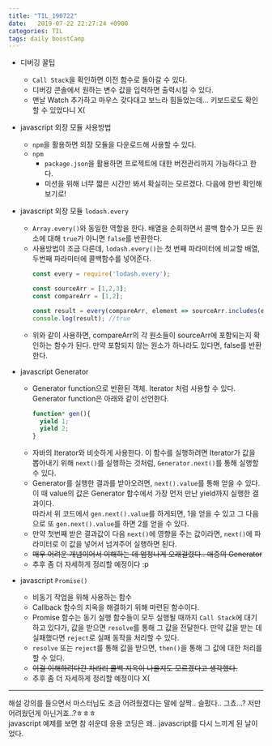 ```yaml
---
title: "TIL_190722"
date:   2019-07-22 22:27:24 +0900
categories: TIL
tags: daily boostCamp
---
```


* 디버깅 꿀팁
	- `Call Stack`을 확인하면 이전 함수로 돌아갈 수 있다. 
	- 디버깅 콘솔에서 원하는 변수 값을 입력하면 출력시킬 수 있다. 
	- 맨날 Watch 추가하고 마우스 갖다대고 보느라 힘들었는데... 키보드로도 확인할 수 있었다니 X(

* javascript 외장 모듈 사용방법
	- `npm`을 활용하면 외장 모듈을 다운로드해 사용할 수 있다.
	- `npm`
		+ `package.json`을 활용하면 프로젝트에 대한 버전관리까지 가능하다고 한다.
		+ 미션을 위해 너무 짧은 시간만 봐서 확실히는 모르겠다. 다음에 한번 확인해보기로!
	
* javascript 외장 모듈 `lodash.every`
	- `Array.every()`와 동일한 역할을 한다. 배열을 순회하면서 콜백 함수가 모든 원소에 대해 `true`가 아니면 `false`를 반환한다. 
	- 사용방법이 조금 다른데, `lodash.every()`는 첫 번째 파라미터에 비교할 배열, 두번째 파라미터에 콜백함수를 넣어준다.
	  ```javascript
	  const every = require('lodash.every');

	  const sourceArr = [1,2,3];
	  const compareArr = [1,2];

	  const result = every(compareArr, element => sourceArr.includes(element));
	  console.log(result); //true
	  ```
	- 위와 같이 사용하면, compareArr의 각 원소들이 sourceArr에 포함되는지 확인하는 함수가 된다. 
	  만약 포함되지 않는 원소가 하나라도 있다면, false를 반환한다. 

* javascript Generator
	- Generator function으로 반환된 객체. Iterator 처럼 사용할 수 있다. Generator function은 아래와 같이 선언한다. 
	  ```javascript
	  function* gen(){
	  	yield 1;
	  	yield 2;
	  }
	  ```
	- 자바의 Iterator와 비슷하게 사용한다. 이 함수를 실행하려면 Iterator가 값을 뽑아내기 위해 `next()`를 실행하는 것처럼, `Generator.next()`를 통해 실행할 수 있다. 
	- Generator를 실행한 결과를 받아오려면, `next().value`를 통해 얻을 수 있다. 이 때 value의 값은 Generator 함수에서 가장 먼저 만난 yield까지 실행한 결과이다.  
	  따라서 위 코드에서 `gen.next().value`를 하게되면, 1을 얻을 수 있고 그 다음으로 또 `gen.next().value`를 하면 2를 얻을 수 있다. 
	- 만약 첫번째 받은 결과값이 다음 `next()`에 영향을 주는 값이라면, `next()`에 파라미터로 이 값을 넣어서 넘겨주어 실행하면 된다. 
	- ~~매우 어려운 개념이어서 이해하는 데 엄청나게 오래걸렸다.. 애증의 Generator~~
	- 추후 좀 더 자세하게 정리할 예정이다 :p

* javascript `Promise()`
	- 비동기 작업을 위해 사용하는 함수
	- Callback 함수의 지옥을 해결하기 위해 마련된 함수이다. 
	- Promise 함수는 동기 실행 함수들이 모두 실행될 때까지 `Call Stack`에 대기하고 있다가, 값을 받으면 `resolve`를 통해 그 값을 전달한다. 만약 값을 받는 데 실패했다면 `reject`로 실패 동작을 처리할 수 있다. 
	- `resolve` 또는 `reject`를 통해 값을 받으면, `then()`을 통해 그 값에 대한 처리를 할 수 있다. 
	- ~~이걸 이해하려다간 차라리 콜백 지옥이 나을지도 모르겠다고 생각했다.~~
	- 추후 좀 더 자세하게 정리할 예정이다 X(

___

해설 강의를 들으면서 마스터님도 조금 어려웠겠다는 말에 살짝.. 슬펐다.. 그쵸...? 저만 어려웠던게 아닌거죠..?ㅎㅎㅎ  
javascript 예제를 보면 참 쉬운데 응용 코딩은 왜.. javascript를 다시 느끼게 된 날이었다.  